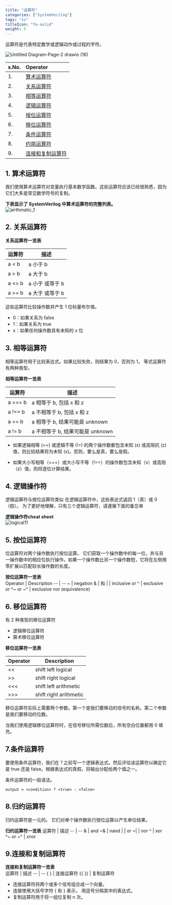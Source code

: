 ```yaml
---
title: "运算符"
categories: ["SystemVerilog"]
tags: "sv"
titleIcon: "fa-solid"
weight: 5
---
```



运算符是代表特定数学或逻辑动作或过程的字符。

![Untitled Diagram-Page-2 drawio (16)](https://user-images.githubusercontent.com/106074838/188924259-c1baf802-b992-462a-9edc-033773c113c4.png)     


 

|s.No.| Operator|  
|:------|:-------|
|1.| [算术运算符](https://github.com/muneeb-mbytes/SystemVerilog_Course/wiki/05.operators#1-arithmetic-operators)|
|2.| [关系运算符](https://github.com/muneeb-mbytes/SystemVerilog_Course/wiki/05.operators#2relational-operator)|
|3.| [相等运算符](https://github.com/muneeb-mbytes/SystemVerilog_Course/wiki/05.operators#3equality-operator)|
|4.| [逻辑运算符](https://github.com/muneeb-mbytes/SystemVerilog_Course/wiki/05.operators#4logical-operator)|
|5.| [按位运算符](https://github.com/muneeb-mbytes/SystemVerilog_Course/wiki/05.operators#5bitwise-operator)|
|6.| [移位运算符](https://github.com/muneeb-mbytes/SystemVerilog_Course/wiki/05.operators#6shift-operator)|
|7.| [条件运算符](https://github.com/muneeb-mbytes/SystemVerilog_Course/wiki/05.operators#7conditional-operator)|
|8.| [约简运算符](https://github.com/muneeb-mbytes/SystemVerilog_Course/wiki/05.operators#8reduction-operator)|
|9.| [连接和复制运算符](https://github.com/muneeb-mbytes/SystemVerilog_Course/wiki/05.operators#9concatenation-和-replication-operators)|

## 1. 算术运算符

我们使用算术运算符对变量执行基本数学函数。这些运算符应该已经很熟悉，因为它们大多是常见数学符号的复制。

**下表显示了 SystemVerilog 中算术运算符的完整列表。**    
![airthmatic_1](https://user-images.githubusercontent.com/106074838/188830091-fab594b8-522f-4c59-8fad-6268427aab03.PNG)  

## 2. 关系运算符

**关系运算符一览表**

运算符 | 描述
-- | --
a < b | a 小于 b
a > b | a 大于 b
a <= b | a 小于 或等于 b
a >= b | a 大于 或等于 b


这些运算符比较操作数并产生 1 位标量布尔值。

* 0：如果关系为 false   
* 1：如果关系为 true   
* x：如果任何操作数具有未知的 x 位  

## 3. 相等运算符 

相等运算符用于比较表达式。如果比较失败，则结果为 0，否则为 1。 等式运算符有两种类型。



**相等运算符一览表**

运算符 | 描述
-- | --
a === b | a 相等于 b, 包括 x 和 z 
a !== b | a 不相等于 b, 包括 x 和 z 
a == b | a 相等于 b, 结果可能是 unknown
a != b | a 不相等于 b, 结果可能是 unknown 
  
* 如果逻辑相等 (==) 或逻辑不等 (!=) 的两个操作数都包含未知 (x) 或高阻抗 (z) 值，则比较结果将为未知 (x)。否则，要么是真，要么是假。

* 如果大小写相等（===）或大小写不等（!==）的操作数包含未知（x）或高阻（z）值，则将逐位计算结果。 
 
## 4. 逻辑操作符 

逻辑运算符与按位运算符类似 在逻辑运算符中，这些表达式返回 1（真）或 0（假）。 为了更好地理解，只有三个逻辑运算符，请遵循下面的备忘单   

**逻辑操作符cheat sheet**   
![logical11](https://user-images.githubusercontent.com/106074838/188828213-e579ba4e-f5b2-40ae-aaca-03c14515a34e.PNG)



## 5. 按位运算符

位运算符对两个操作数执行按位运算。 它们获取一个操作数中的每一位，并与另一操作数中的相应位执行操作。如果一个操作数比另一个操作数短，它将在左侧用零扩展以匹配较长操作数的长度。 

**按位运算符一览表**  
Operator | Description
-- | --
~ | negation
& | 和
\| | inclusive or
^ | exclusive or
^~ or ~^ | exclusive nor (equivalence)



## 6. 移位运算符

有 2 种类型的移位运算符 
* 逻辑移位运算符  
* 算术移位运算符

**移位运算符一览表**  

|Operator | Description|
|-- | --|
|<< | shift left logical|
|>> | shift right logical|
|<<< | shift left arithmetic|
|>>> | shift right arithmetic|


移位运算符实际上需要两个参数。第一个是我们要移动的信号的名称。第二个参数是我们要移动的位数。 

当我们使用逻辑移位运算符时，在信号移位所需位数后，所有空白位置都用 0 填充。

## 7.条件运算符 

要使用条件运算符，我们在？之前写一个逻辑表达式。然后评估该运算符以确定它是 true 还是 false。根据表达式的真假，将输出分配给两个值之一。
 
条件运算符的一般语法。  

`output = <condition> ? <true> : <false>`

## 8.归约运算符

归约运算符是一元的。 它们对单个操作数执行按位运算以产生单位结果。

**归约运算符一览表**
运算符 | 描述
-- | --
& | and
~& | nand
\| | or
~\| | nor
^ | xor
^~ or ~^ | xnor


## 9.连接和复制运算符 

**连接和复制运算符一览表**  
运算符 | 描述
-- | --
{ } | 连接运算符 
{{ }} | 复制运算符  

* 连接运算符将两个或多个信号组合成一个向量。
* 连接使用大括号字符 { 和 } 表示， 用逗号分隔其中的表达式。
* 复制运算符用于将一组位复制 n 次。





